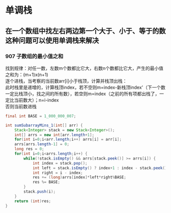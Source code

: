 # 单调栈

## 在一个数组中找左右两边第一个大于、小于、等于的数这种问题可以使用单调栈来解决  

### 907 子数组的最小值之和
找到规律：对任一数，左数m个数都比它大，右数n个数都比它大，产生的最小值之和为：(m+1)x(n+1)  
逐个进栈，当考察的当前数arr\[i\]小于栈顶，计算并栈顶出栈：  
此时栈里是递增的，计算栈顶index，若不空则m=index-新栈顶index'（下一个数一定比栈顶小，找之间的所有数），若空则m=index（之前的所有项都出栈了，一定比当前数大）；n=i-index    
否则当前数进栈

```java  
final int BASE = 1_000_000_007;

int sumSubarrayMins_1(int[] arr) {
	Stack<Integer> stack = new Stack<Integer>();
	int[] arrs = new int[arr.length+1];
	for(int i=0;i<arr.length;i++) arrs[i] = arr[i];
	arrs[arrs.length-1] = 0;
	long res = 0;
	for(int i=0;i<arrs.length;i++) {
		while(!stack.isEmpty() && arrs[stack.peek()] >= arrs[i]) {
			int index = stack.pop();
			int left = stack.isEmpty() ? index+1 : index - stack.peek();
			int right = i - index;
			res += (long)arrs[index]*left*right%BASE;
			res %= BASE;
		}
		stack.push(i);
	}
	return (int)res;
}
```
